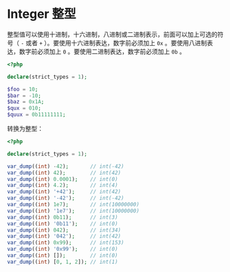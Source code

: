 # Integer 整型

整型值可以使用十进制，十六进制，八进制或二进制表示，前面可以加上可选的符号（ `-` 或者 `+` ）。要使用十六进制表达，数字前必须加上 `0x` 。要使用八进制表达，数字前必须加上 `0` 。要使用二进制表达，数字前必须加上 `0b` 。

```php
<?php

declare(strict_types = 1);

$foo = 10;
$bar = -10;
$baz = 0x1A;
$qux = 010;
$quux = 0b11111111;

```

转换为整型：

```php
<?php

declare(strict_types = 1);

var_dump((int) -42);       // int(-42)
var_dump((int) 42);        // int(42)
var_dump((int) 0.0001);    // int(0)
var_dump((int) 4.2);       // int(4)
var_dump((int) '+42');     // int(42)
var_dump((int) '-42');     // int(-42)
var_dump((int) 1e7);       // int(10000000)
var_dump((int) '1e7');     // int(10000000)
var_dump((int) 0b11);      // int(3)
var_dump((int) '0b11');    // int(0)
var_dump((int) 042);       // int(34)
var_dump((int) '042');     // int(42)
var_dump((int) 0x99);      // int(153)
var_dump((int) '0x99');    // int(0)
var_dump((int) []);        // int(0)
var_dump((int) [0, 1, 2]); // int(1)

```

